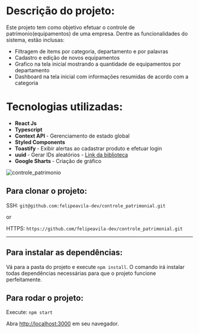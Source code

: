 # Descrição do projeto:

Este projeto tem como objetivo efetuar o controle de patrimonio(equipamentos) de uma empresa. Dentre as funcionalidades do sistema, estão inclusas:

- Filtragem de items por categoria, departamento e por palavras
- Cadastro e edição de novos equipamentos
- Grafico na tela inicial mostrando a quantidade de equipamentos por departamento
- Dashboard na tela inicial com informações resumidas de acordo com a categoria

# Tecnologias utilizadas:

- <b> React Js</b>
- <b> Typescript </b>
- <b> Context API </b> - Gerenciamento de estado global
- <b> Styled Components </b>
- <b> Toastify </b> - Exibir alertas ao cadastrar produto e efetuar login
- <b> uuid </b> - Gerar IDs aleatórios - [Link da biblioteca](https://www.npmjs.com/package/uuidv4)
- <b> Google Sharts </b> - Criação de gráfico

![controle_patrimonio](https://user-images.githubusercontent.com/26674677/176742971-c65b13fb-74d3-4963-b0ca-ee345b5b4e69.gif)

## Para clonar o projeto:

SSH: `git@github.com:felipeavila-dev/controle_patrimonial.git`

or

HTTPS: `https://github.com/felipeavila-dev/controle_patrimonial.git`

---

## Para instalar as dependências:

Vá para a pasta do projeto e execute `npm install`.
O comando irá instalar todas dependências necessárias para que o projeto funcione perfeitamente.

## Para rodar o projeto:

Execute: `npm start`

Abra [http://localhost:3000](http://localhost:3000) em seu navegador.
